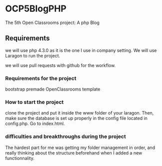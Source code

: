 # OCP5BlogPHP

The 5th Open Classrooms project: A php Blog

## Requirements

we will use php 4.3.0 as it is the one I use in company setting.
We will use Laragon to run the project.

we will use pull requests with github for the workflow.

### Requirements for the project

bootstrap premade OpenClassrooms template

### How to start the project

clone the project and put it inside the www folder of your laragon. Then, make sure the database is set up properly in the config file located in config.php.
Go to index.html.

### difficulties and breakthroughs during the project

The hardest part for me was getting my folder management in order, and really thinking about the structure beforehand when I added a new functionnality.
